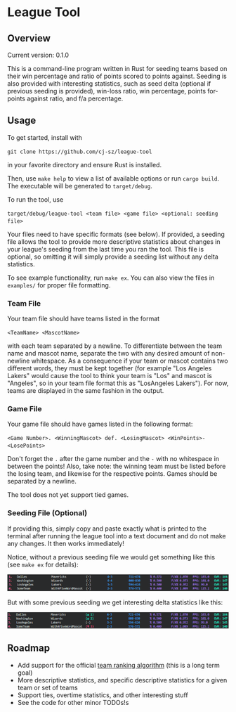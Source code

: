 # League Tool

## Overview

Current version: 0.1.0

This is a command-line program written in Rust for seeding teams based on their win percentage and ratio of points scored to points against. Seeding is also provided with interesting statistics, such as seed delta (optional if previous seeding is provided), win-loss ratio, win percentage, points for-points against ratio, and f/a percentage.

## Usage

To get started, install with 

`git clone https://github.com/cj-sz/league-tool`

in your favorite directory and ensure Rust is installed.

Then, use `make help` to view a list of available options or run `cargo build`. The executable will be generated to `target/debug`.

To run the tool, use

`target/debug/league-tool <team file> <game file> <optional: seeding file>`

Your files need to have specific formats (see below). If provided, a seeding file allows the tool to provide more descriptive statistics about changes in your league's seeding from the last time you ran the tool. This file is optional, so omitting it will simply provide a seeding list without any delta statistics.

To see example functionality, run `make ex`. You can also view the files in `examples/` for proper file formatting.

### Team File

Your team file should have teams listed in the format

`<TeamName> <MascotName>`

with each team separated by a newline. To differentiate between the team name and mascot name, separate the two with any desired amount of non-newline whitespace. As a consequence if your team or mascot contains two different words, they must be kept together (for example "Los Angeles Lakers" would cause the tool to think your team is "Los" and mascot is "Angeles", so in your team file format this as "LosAngeles Lakers"). For now, teams are displayed in the same fashion in the output.

### Game File

Your game file should have games listed in the following format:

`<Game Number>. <WinningMascot> def. <LosingMascot> <WinPoints>-<LosePoints>`

Don't forget the `.` after the game number and the `-` with no whitespace in between the points! Also, take note: the winning team must be listed before the losing team, and likewise for the respective points. Games should be separated by a newline.

The tool does not yet support tied games.

### Seeding File (Optional)

If providing this, simply copy and paste exactly what is printed to the terminal after running the league tool into a text document and do not make any changes. It then works immediately!

Notice, without a previous seeding file we would get something like this (see `make ex` for details):

![no-seeding-image](examples/images/no-seeding.png)

But with some previous seeding we get interesting delta statistics like this:

![seeding-image](examples/images/seeding.png)

## Roadmap

- Add support for the official [team ranking algorithm](https://www.math.umd.edu/~immortal/MATH401/book/ch_team_ranking.pdf) (this is a long term goal)
- More descriptive statistics, and specific descriptive statistics for a given team or set of teams
- Support ties, overtime statistics, and other interesting stuff
- See the code for other minor TODOs!s